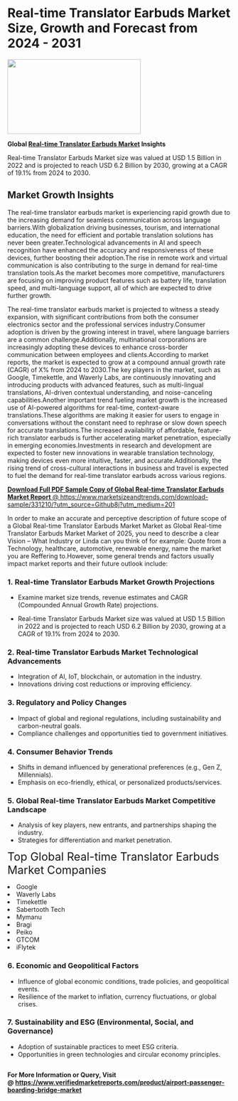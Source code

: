 <H1>Real-time Translator Earbuds Market Size, Growth and Forecast from 2024 - 2031</H1><img class="aligncenter size-medium wp-image-584254" src="https://thirdeyenews.in/wp-content/uploads/2024/09/Global-Market-Research-300x168.jpeg" alt="" width="300" height="168" /><p><strong>Global&nbsp;<a href="https://www.marketsizeandtrends.com/download-sample/331210/?utm_source=Github8j?utm_medium=201">Real-time Translator Earbuds Market</a> Insights</strong></p><p>Real-time Translator Earbuds Market size was valued at USD 1.5 Billion in 2022 and is projected to reach USD 6.2 Billion by 2030, growing at a CAGR of 19.1% from 2024 to 2030.</p><p><h2>Market Growth Insights</h2> <p>The real-time translator earbuds market is experiencing rapid growth due to the increasing demand for seamless communication across language barriers.With globalization driving businesses, tourism, and international education, the need for efficient and portable translation solutions has never been greater.Technological advancements in AI and speech recognition have enhanced the accuracy and responsiveness of these devices, further boosting their adoption.The rise in remote work and virtual communication is also contributing to the surge in demand for real-time translation tools.As the market becomes more competitive, manufacturers are focusing on improving product features such as battery life, translation speed, and multi-language support, all of which are expected to drive further growth.</p> <p><a href="#"></a></p> <p>The real-time translator earbuds market is projected to witness a steady expansion, with significant contributions from both the consumer electronics sector and the professional services industry.Consumer adoption is driven by the growing interest in travel, where language barriers are a common challenge.Additionally, multinational corporations are increasingly adopting these devices to enhance cross-border communication between employees and clients.According to market reports, the market is expected to grow at a compound annual growth rate (CAGR) of X% from 2024 to 2030.The key players in the market, such as Google, Timekettle, and Waverly Labs, are continuously innovating and introducing products with advanced features, such as multi-lingual translations, AI-driven contextual understanding, and noise-canceling capabilities.Another important trend fueling market growth is the increased use of AI-powered algorithms for real-time, context-aware translations.These algorithms are making it easier for users to engage in conversations without the constant need to rephrase or slow down speech for accurate translations.The increased availability of affordable, feature-rich translator earbuds is further accelerating market penetration, especially in emerging economies.Investments in research and development are expected to foster new innovations in wearable translation technology, making devices even more intuitive, faster, and accurate.Additionally, the rising trend of cross-cultural interactions in business and travel is expected to fuel the demand for real-time translator earbuds across various regions.<p><a href="#"></p><p><span class=""><strong>Download Full PDF Sample Copy of Global Real-time Translator Earbuds Market Report</strong> @ <a href="https://www.marketsizeandtrends.com/download-sample/331210/?utm_source=Github8j?utm_medium=201" target="_blank">https://www.marketsizeandtrends.com/download-sample/331210/?utm_source=Github8j?utm_medium=201</a></span></p><p>In order to make an accurate and perceptive description of future scope of a Global&nbsp;Real-time Translator Earbuds Market Market as Global&nbsp;Real-time Translator Earbuds Market Market of 2025, you need to describe a clear Vision &ndash; What Industry or Linda can you think of for example: Quote from a Technology, healthcare, automotive, renewable energy, name the market you are Reffering to.However, some general trends and factors usually impact market reports and their future outlook include:</p><h3>1.&nbsp;<strong>Real-time Translator Earbuds Market Growth Projections</strong></h3><ul><li>Examine market size trends, revenue estimates and CAGR (Compounded Annual Growth Rate) projections.</li><li><p>Real-time Translator Earbuds Market size was valued at USD 1.5 Billion in 2022 and is projected to reach USD 6.2 Billion by 2030, growing at a CAGR of 19.1% from 2024 to 2030.</p></li></ul><h3>2.&nbsp;<strong>Real-time Translator Earbuds Market Technological Advancements</strong></h3><ul><li>Integration of AI, IoT, blockchain, or automation in the industry.</li><li>Innovations driving cost reductions or improving efficiency.</li></ul><h3>3.&nbsp;<strong>Regulatory and Policy Changes</strong></h3><ul><li>Impact of global and regional regulations, including sustainability and carbon-neutral goals.</li><li>Compliance challenges and opportunities tied to government initiatives.</li></ul><h3>4.&nbsp;<strong>Consumer Behavior Trends</strong></h3><ul><li>Shifts in demand influenced by generational preferences (e.g., Gen Z, Millennials).</li><li>Emphasis on eco-friendly, ethical, or personalized products/services.</li></ul><h3>5.&nbsp;<strong>Global Real-time Translator Earbuds Market Competitive Landscape</strong></h3><ul><li>Analysis of key players, new entrants, and partnerships shaping the industry.</li><li>Strategies for differentiation and market penetration.</li></ul><p data-pm-slice="1 1 []"><span style="color: inherit; font-family: inherit; font-size: 25px;">Top Global Real-time Translator Earbuds Market Companies</span></p><div class="" data-test-id=""><p><li>Google</li><li> Waverly Labs</li><li> Timekettle</li><li> Sabertooth Tech</li><li> Mymanu</li><li> Bragi</li><li> Peiko</li><li> GTCOM</li><li> iFlytek</li></p></div><h3>6.&nbsp;<strong>Economic and Geopolitical Factors</strong></h3><ul><li>Influence of global economic conditions, trade policies, and geopolitical events.</li><li>Resilience of the market to inflation, currency fluctuations, or global crises.</li></ul><h3>7.&nbsp;<strong>Sustainability and ESG (Environmental, Social, and Governance)</strong></h3><ul><li>Adoption of sustainable practices to meet ESG criteria.</li><li>Opportunities in green technologies and circular economy principles.</li></ul><h2><strong style="font-size: 14px;">For More Information or Query, Visit @&nbsp;</strong><a style="background-color: #ffffff; font-size: 14px;" href="https://www.marketsizeandtrends.com/report/real-time-translator-earbuds-market/" target="_blank">https://www.verifiedmarketreports.com/product/airport-passenger-boarding-bridge-market</a></h2>